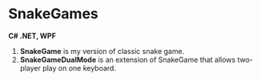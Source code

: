 # SnakeGames

<b> C# .NET, WPF </b>

1. <b>SnakeGame</b> is my version of classic snake game.
2. <b>SnakeGameDualMode</b> is an extension of SnakeGame that allows two-player play on one keyboard.
